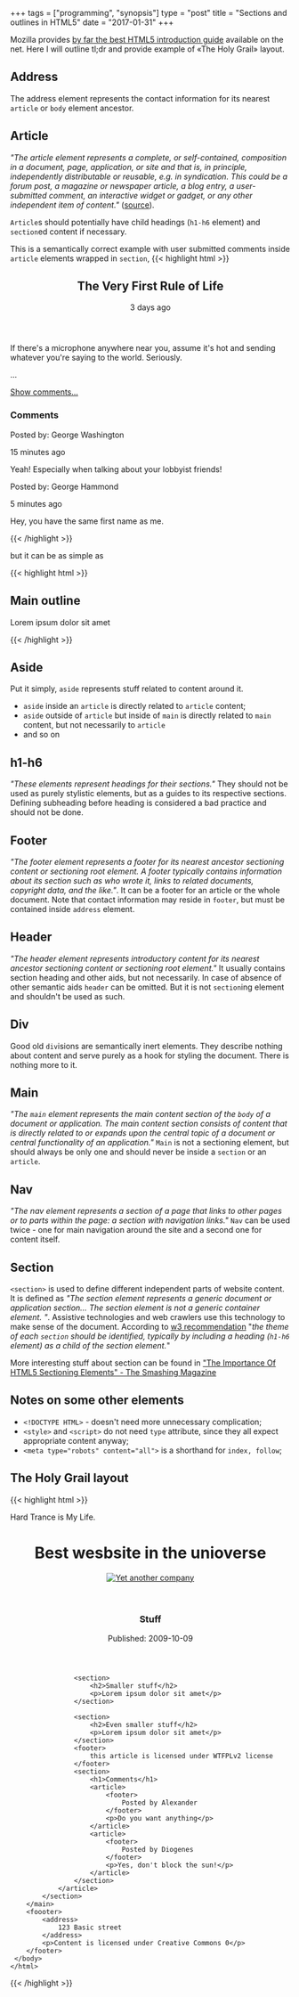 +++
tags = ["programming", "synopsis"]
type = "post"
title = "Sections and outlines in HTML5"
date = "2017-01-31"
+++

Mozilla provides [by far the best HTML5 introduction guide](//developer.mozilla.org/en-US/docs/Web/Guide/HTML/HTML5) available on the net. Here I will outline tl;dr and provide example of «The Holy Grail» layout.

## Address
The address element represents the contact information for its nearest `article` or `body` element ancestor.

## Article
*"The article element represents a complete, or self-contained, composition in a document, page, application, or site and that is, in principle, independently distributable or reusable, e.g. in syndication. This could be a forum post, a magazine or newspaper article, a blog entry, a user-submitted comment, an interactive widget or gadget, or any other independent item of content."* ([source](https://www.w3.org/TR/html5/dom.html#element-dfn-categories)).

`Article`s should potentially have child headings (`h1-h6` element) and `section`ed content if necessary.

This is a semantically correct example with user submitted comments inside `article` elements wrapped in `section`,
{{< highlight html >}}
    <article itemscope itemtype="http://schema.org/BlogPosting">
     <header>
      <h1 itemprop="headline">The Very First Rule of Life</h1>
      <p><time itemprop="datePublished" datetime="2009-10-09">3 days ago</time></p>
      <link itemprop="url" href="?comments=0">
     </header>
     <p>If there's a microphone anywhere near you, assume it's hot and
     sending whatever you're saying to the world. Seriously.</p>
     <p>...</p>
     <footer>
      <a itemprop="discussionUrl" href="?comments=1">Show comments...</a>
     </footer>
     <section>
     <h1>Comments</h1>
     <article itemprop="comment" itemscope itemtype="http://schema.org/UserComments" id="c1">
      <link itemprop="url" href="#c1">
      <footer>
       <p>Posted by: <span itemprop="creator" itemscope itemtype="http://schema.org/Person">
        <span itemprop="name">George Washington</span>
       </span></p>
       <p><time itemprop="commentTime" datetime="2009-10-10">15 minutes ago</time></p>
      </footer>
      <p>Yeah! Especially when talking about your lobbyist friends!</p>
     </article>
     <article itemprop="comment" itemscope itemtype="http://schema.org/UserComments" id="c2">
      <link itemprop="url" href="#c2">
      <footer>
       <p>Posted by: <span itemprop="creator" itemscope itemtype="http://schema.org/Person">
        <span itemprop="name">George Hammond</span>
       </span></p>
       <p><time itemprop="commentTime" datetime="2009-10-10">5 minutes ago</time></p>
      </footer>
      <p>Hey, you have the same first name as me.</p>
     </article>
    </section>
    </article>
{{< /highlight >}}

but it can be as simple as

{{< highlight html >}}
    <article>
        <h1>Main outline</h1>
        <p>Lorem ipsum dolor sit amet</p>
    </article>
{{< /highlight >}}

## Aside
Put it simply, `aside` represents stuff related to content around it.

* `aside` inside an `article` is directly related to `article` content;
* `aside` outside of `article` but inside of `main` is directly related to `main` content, but not necessarily to `article`
* and so on

## h1-h6
*"These elements represent headings for their sections."* They should not be used as purely stylistic elements, but as a guides to its respective sections. Defining subheading before heading is considered a bad practice and should not be done.

## Footer
*"The footer element represents a footer for its nearest ancestor sectioning content or sectioning root element. A footer typically contains information about its section such as who wrote it, links to related documents, copyright data, and the like."*. It can be a footer for an article or the whole document. Note that contact information may reside in `footer`, but must be contained inside `address` element.

## Header
*"The header element represents introductory content for its nearest ancestor sectioning content or sectioning root element."* It usually contains section heading and other aids, but not necessarily. In case of absence of other semantic aids `header` can be omitted. But it is not `section`ing element and shouldn't be used as such.

## Div
Good old `div`isions are semantically inert elements. They describe nothing about content and serve purely as a hook for styling the document. There is nothing more to it.

## Main
*"The `main` element represents the main content section of the `body` of a document or application. The main content section consists of content that is directly related to or expands upon the central topic of a document or central functionality of an application."* `Main` is not a sectioning element, but should always be only one and should never be  inside a `section` or an `article`.

## Nav
*"The nav element represents a section of a page that links to other pages or to parts within the page: a section with navigation links."* `Nav` can be used twice - one for main navigation around the site and a second one for content itself.

## Section
`<section>` is used to define different independent parts of website content. It is defined as *"The section element represents a generic document or application section… The section element is not a generic container element. "*. Assistive technologies and web crawlers use this technology to make sense of the document. According to [w3 recommendation](//www.w3.org/TR/html5/sections.html) "*the theme of each `section` should be identified, typically by including a heading (`h1-h6` element) as a child of the section element.*"

More interesting stuff about section can be found in ["The Importance Of HTML5 Sectioning Elements" - The Smashing Magazine](//www.smashingmagazine.com/2013/01/the-importance-of-sections/)

## Notes on some other elements
* `<!DOCTYPE HTML>` - doesn't need more unnecessary complication;
* `<style>` and `<script>` do not need `type` attribute, since they all expect appropriate content anyway;
* `<meta type="robots" content="all">` is a shorthand for `index, follow`;

## The Holy Grail layout
{{< highlight html >}}
    <!DOCTYPE HTML>
    <html>
     <head>
        <title>Steve Hill's Home Page</title>
        <meta type="robots" content="all">
        <style>
            :root {
                font: italic small-caps normal 13px/150% Arial, Helvetica, sans-serif;
            }
        </style>
     </head>
     <body>
        <p>Hard Trance is My Life.</p>
        <header>
            <!-- this is a comment inside document's main header -->
            <h1>Best wesbsite in the unioverse</h1>
            <a href="/" title="Yet another company">
                <img src="logo-generic.svg" title="Yet another company" alt="Yet another company">
            </a>
        </header>
        <main>
            <section id="wrapper-main">
                <article>
                    <header>
                        <h1>Stuff</h1>
                        <p>Published: <time pubdate="pubdate">2009-10-09</time></p>
                    </header>

                    <section>
                        <h2>Smaller stuff</h2>
                        <p>Lorem ipsum dolor sit amet</p>
                    </section>

                    <section>
                        <h2>Even smaller stuff</h2>
                        <p>Lorem ipsum dolor sit amet</p>
                    </section>
                    <footer>
                        this article is licensed under WTFPLv2 license
                    </footer>
                    <section>
                        <h1>Comments</h1>
                        <article>
                            <footer>
                                Posted by Alexander
                            </footer>
                            <p>Do you want anything</p>
                        </article>
                        <article>
                            <footer>
                                Posted by Diogenes
                            </footer>
                            <p>Yes, don't block the sun!</p>
                        </article>
                    </section>
                </article>
            </section>
        </main>
        <foooter>
            <address>
                123 Basic street
            </address>
            <p>Content is licensed under Creative Commons 0</p>
        </footer>
     </body>
    </html>    
{{< /highlight >}}
